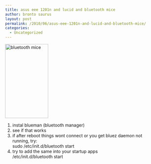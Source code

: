 ```yaml
---
title: asus eee 1201n and lucid and bluetooth mice
author: bronto saurus
layout: post
permalink: /2010/06/asus-eee-1201n-and-lucid-and-bluetooth-mice/
categories:
  - Uncategorized
---
```

[<img src="http://brontosaurusrex.69.mu/wp-content/uploads/2010/06/mouse.jpg" alt="bluetooth mice" title="mouse" width="140" height="240" class="alignleft size-full wp-image-922" />][1]  
1. instal blueman (bluetooth manager)  
2. see if that works  
3. if after reboot things wont connect or you get bluez daemon not running, try:  
sudo /etc/init.d/bluetooth start  
4. try to add the same into your startup apps  
/etc/init.d/bluetooth start

 [1]: http://brontosaurusrex.69.mu/wp-content/uploads/2010/06/mouse.jpg